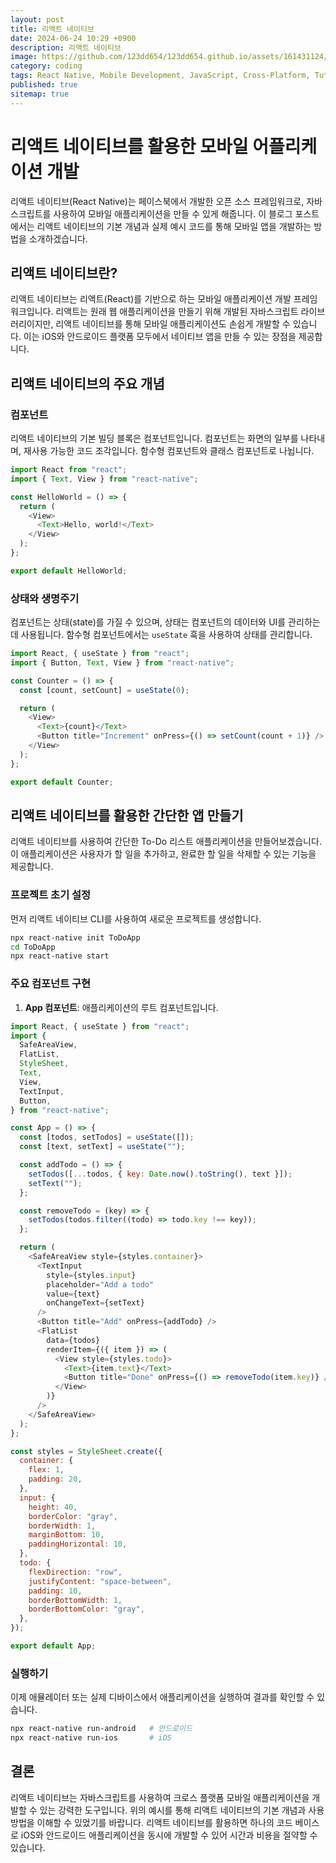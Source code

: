 ```yaml
---
layout: post
title: 리액트 네이티브
date: 2024-06-24 10:29 +0900
description: 리액트 네이티브
image: https://github.com/123dd654/123dd654.github.io/assets/161431124/e2060e9f-b1d8-454c-b9f8-0830b4c31549
category: coding
tags: React Native, Mobile Development, JavaScript, Cross-Platform, Tutorial
published: true
sitemap: true
---
```


# 리액트 네이티브를 활용한 모바일 어플리케이션 개발

리액트 네이티브(React Native)는 페이스북에서 개발한 오픈 소스 프레임워크로, 자바스크립트를 사용하여 모바일 애플리케이션을 만들 수 있게 해줍니다. 이 블로그 포스트에서는 리액트 네이티브의 기본 개념과 실제 예시 코드를 통해 모바일 앱을 개발하는 방법을 소개하겠습니다.

## 리액트 네이티브란?

리액트 네이티브는 리액트(React)를 기반으로 하는 모바일 애플리케이션 개발 프레임워크입니다. 리액트는 원래 웹 애플리케이션을 만들기 위해 개발된 자바스크립트 라이브러리이지만, 리액트 네이티브를 통해 모바일 애플리케이션도 손쉽게 개발할 수 있습니다. 이는 iOS와 안드로이드 플랫폼 모두에서 네이티브 앱을 만들 수 있는 장점을 제공합니다.

## 리액트 네이티브의 주요 개념

### 컴포넌트

리액트 네이티브의 기본 빌딩 블록은 컴포넌트입니다. 컴포넌트는 화면의 일부를 나타내며, 재사용 가능한 코드 조각입니다. 함수형 컴포넌트와 클래스 컴포넌트로 나뉩니다.

```javascript
import React from "react";
import { Text, View } from "react-native";

const HelloWorld = () => {
  return (
    <View>
      <Text>Hello, world!</Text>
    </View>
  );
};

export default HelloWorld;
```

### 상태와 생명주기

컴포넌트는 상태(state)를 가질 수 있으며, 상태는 컴포넌트의 데이터와 UI를 관리하는 데 사용됩니다. 함수형 컴포넌트에서는 `useState` 훅을 사용하여 상태를 관리합니다.

```javascript
import React, { useState } from "react";
import { Button, Text, View } from "react-native";

const Counter = () => {
  const [count, setCount] = useState(0);

  return (
    <View>
      <Text>{count}</Text>
      <Button title="Increment" onPress={() => setCount(count + 1)} />
    </View>
  );
};

export default Counter;
```

## 리액트 네이티브를 활용한 간단한 앱 만들기

리액트 네이티브를 사용하여 간단한 To-Do 리스트 애플리케이션을 만들어보겠습니다. 이 애플리케이션은 사용자가 할 일을 추가하고, 완료한 할 일을 삭제할 수 있는 기능을 제공합니다.

### 프로젝트 초기 설정

먼저 리액트 네이티브 CLI를 사용하여 새로운 프로젝트를 생성합니다.

```bash
npx react-native init ToDoApp
cd ToDoApp
npx react-native start
```

### 주요 컴포넌트 구현

1. **App 컴포넌트**: 애플리케이션의 루트 컴포넌트입니다.

```javascript
import React, { useState } from "react";
import {
  SafeAreaView,
  FlatList,
  StyleSheet,
  Text,
  View,
  TextInput,
  Button,
} from "react-native";

const App = () => {
  const [todos, setTodos] = useState([]);
  const [text, setText] = useState("");

  const addTodo = () => {
    setTodos([...todos, { key: Date.now().toString(), text }]);
    setText("");
  };

  const removeTodo = (key) => {
    setTodos(todos.filter((todo) => todo.key !== key));
  };

  return (
    <SafeAreaView style={styles.container}>
      <TextInput
        style={styles.input}
        placeholder="Add a todo"
        value={text}
        onChangeText={setText}
      />
      <Button title="Add" onPress={addTodo} />
      <FlatList
        data={todos}
        renderItem={({ item }) => (
          <View style={styles.todo}>
            <Text>{item.text}</Text>
            <Button title="Done" onPress={() => removeTodo(item.key)} />
          </View>
        )}
      />
    </SafeAreaView>
  );
};

const styles = StyleSheet.create({
  container: {
    flex: 1,
    padding: 20,
  },
  input: {
    height: 40,
    borderColor: "gray",
    borderWidth: 1,
    marginBottom: 10,
    paddingHorizontal: 10,
  },
  todo: {
    flexDirection: "row",
    justifyContent: "space-between",
    padding: 10,
    borderBottomWidth: 1,
    borderBottomColor: "gray",
  },
});

export default App;
```

### 실행하기

이제 애뮬레이터 또는 실제 디바이스에서 애플리케이션을 실행하여 결과를 확인할 수 있습니다.

```bash
npx react-native run-android   # 안드로이드
npx react-native run-ios       # iOS
```

## 결론

리액트 네이티브는 자바스크립트를 사용하여 크로스 플랫폼 모바일 애플리케이션을 개발할 수 있는 강력한 도구입니다. 위의 예시를 통해 리액트 네이티브의 기본 개념과 사용 방법을 이해할 수 있었기를 바랍니다. 리액트 네이티브를 활용하면 하나의 코드 베이스로 iOS와 안드로이드 애플리케이션을 동시에 개발할 수 있어 시간과 비용을 절약할 수 있습니다.
